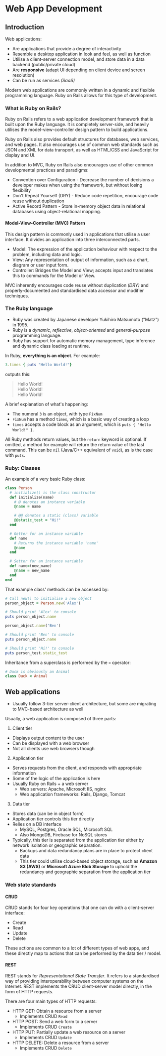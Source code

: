 # Web App Development
## Introduction

Web applications:
* Are applications that provide a degree of interactivity
* Resemble a desktop application in look and feel, as well as function
* Utilise a client-server connection model, and store data in a data backend (public/private cloud)
* Are **responsive** (adapt UI depending on client device and screen resolution)
* Can be run as services *(SaaS)*

Modern web applications are commonly written in a dynamic and flexible programming language.
Ruby on Rails allows for this type of development.

### What is Ruby on Rails?
Ruby on Rails refers to a web application development framework that is built upon the Ruby language. It is completely server-side, and heavily utilises the model-view-controller design pattern to build applications.

Ruby on Rails also provides default structures for databases, web services, and web pages. It also encourages use of common web standards such as JSON and XML for data transport, as well as HTML/CSS and JavaScript for display and UI.

In addition to MVC, Ruby on Rails also encourages use of other common developmental practices and paradigms:
* Convention over Configuration - Decrease the number of decisions a developer makes when using the framework, but without losing flexibility
* Don't Repeat Yourself (DRY) - Reduce code repetition, encourage code reuse without duplication
* Active Record Pattern - Store in-memory object data in relational databases using object-relational mapping.

#### Model-View-Controller (MVC) Pattern
This design pattern is commonly used in applications that utilise a user interface. It divides an application into three interconnected parts.

* Model: The expression of the application behaviour with respect to the problem, including data and logic.
* View: Any representation of output of information, such as a chart, diagram or user input form.
* Controller: Bridges the Model and View; accepts input and translates this to commands for the Model or View.

MVC inherently encourages code reuse without duplication *(DRY)* and properly-documented and standardised data accessor and modifier techniques.

### The Ruby language
* Ruby was created by Japanese developer Yukihiro Matsumoto ("Matz") in 1995.
* Ruby is a *dynamic*, *reflective*, *object-oriented* and *general-purpose* programming language.
* Ruby has support for automatic memory management, type inference and dynamic class loading at runtime.

In Ruby, **everything is an object**. For example:
```ruby
3.times { puts "Hello World!"}
```
outputs this:

> Hello World!<br>
> Hello World!<br>
> Hello World!

A brief explanation of what's happening:
* The numeral `3` is an object, with type `FixNum`
* `FixNum` has a method `times`, which is a basic way of creating a loop
* `times` accepts a code block as an argument, which is `puts { "Hello World!" }`.

All Ruby methods return values, but the `return` keyword is optional. If omitted, a method for example will return the return value of the last command. This can be `nil` (Java/C++ equivalent of `void`), as is the case with `puts`.

### Ruby: Classes
An example of a very basic Ruby class:
```ruby
class Person
  # initialize() is the class constructor
  def initialize(name)
    # @ denotes an instance variable
    @name = name

    # @@ denotes a static (class) variable
    @@static_test = "Hi!"
  end

  # Getter for an instance variable
  def name
    # Returns the instance variable 'name'
    @name
  end

  # Setter for an instance variable
  def name=(new_name)
    @name = new_name
  end
end
```

That example class' methods can be accessed by:
```ruby
# Call new() to initialise a new object
person_object = Person.new('Alex')

# Should print 'Alex' to console
puts person_object.name

person_object.name('Ben')

# Should print 'Ben' to console
puts person_object.name

# Should print 'Hi!' to console
puts person_test.static_test
```

Inheritance from a superclass is performed by the `<` operator:
```ruby
# Duck is obviously an Animal
class Duck < Animal
```

## Web applications
* Usually follow 3-tier server-client architecture, but some are migrating to MVC-based architecture as well

Usually, a web application is composed of three parts:
1. Client tier
  * Displays output content to the user
  * Can be displayed with a web browser
  * Not all clients use web browsers though

2. Application tier
  * Serves requests from the client, and responds with appropriate information
  * Some of the logic of the application is here
  * Usually Ruby on Rails + a web server
    * Web servers: Apache, Microsoft IIS, nginx
    * Web application frameworks: Rails, Django, Tomcat

3. Data tier
  * Stores data (can be in object form)
  * Application tier controls this tier directly
  * Relies on a DB interface
    * MySQL, Postgres, Oracle SQL, Microsoft SQL
    * Also MongoDB, Firebase for NoSQL stores
  * Typically, this tier is separated from the application tier either by network isolation or geographic separation.
    * Backups and data redundancy plans are in place to protect client data
    * This tier could utilise cloud-based object storage, such as **Amazon S3 (AWS)** or **Microsoft Azure Blob Storage** to uphold the redundancy and geographic separation from the application tier

### Web state standards
#### CRUD
CRUD stands for four key operations that one can do with a client-server interface:
* Create
* Read
* Update
* Delete

These actions are common to a lot of different types of web apps, and these directly map to actions that can be performed by the data tier / model.

#### REST
REST stands for *Representational State Transfer*. It refers to a standardised way of providing interoperability between computer systems on the Internet. REST implements the CRUD client-server model directly, in the form of HTTP requests.

There are four main types of HTTP requests:
* HTTP GET: Obtain a resource from a server
  * Implements CRUD `Read`
* HTTP POST: Send a web form to a server
  * Implements CRUD `Create`
* HTTP PUT: Partially update a web resource on a server
  * Implements CRUD `Update`
* HTTP DELETE: Delete a resource from a server
  * Implements CRUD `Delete`
